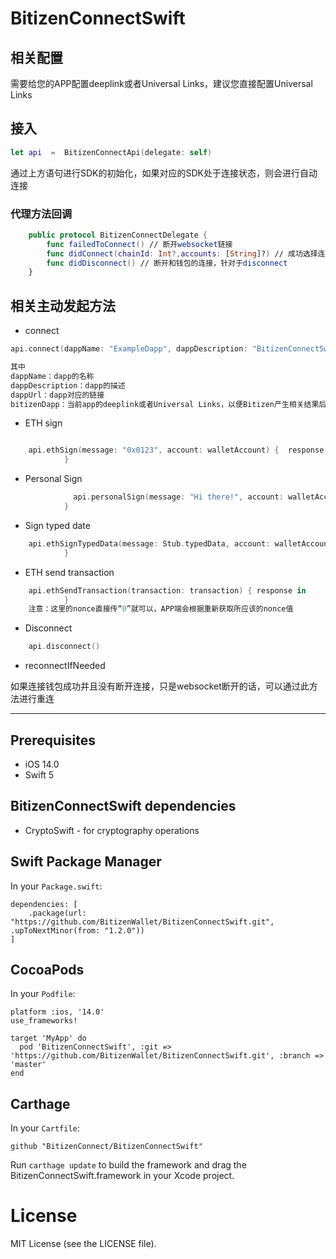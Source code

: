 # BitizenConnectSwift

## 相关配置

需要给您的APP配置deeplink或者Universal Links，建议您直接配置Universal Links

## 接入
```Swift
let api  =  BitizenConnectApi(delegate: self)
```
通过上方语句进行SDK的初始化，如果对应的SDK处于连接状态，则会进行自动连接

### 代理方法回调
    
```Swift    
    public protocol BitizenConnectDelegate {
        func failedToConnect() // 断开websocket链接
        func didConnect(chainId: Int?,accounts: [String]?) // 成功选择连接钱包
        func didDisconnect() // 断开和钱包的连接，针对于disconnect
    }
```


## 相关主动发起方法

* connect

```Swift
api.connect(dappName: "ExampleDapp", dappDescription: "BitizenConnectSwift", dappUrl: URL(string: "https://safe.gnosis.io")!,callbackUrl: "bitizenDapp://")

其中
dappName：dapp的名称
dappDescription：dapp的描述
dappUrl：dapp对应的链接
bitizenDapp：当前app的deeplink或者Universal Links，以便Bitizen产生相关结果后可以回调回到当前app
```

* ETH sign

```Swift

    api.ethSign(message: "0x0123", account: walletAccount) {  response in
            }

```
* Personal Sign
```Swift
              api.personalSign(message: "Hi there!", account: walletAccount) {  response in
            }
```
* Sign typed date
```Swift
    api.ethSignTypedData(message: Stub.typedData, account: walletAccount) { response in
            }
```

* ETH send transaction
```Swift
    api.ethSendTransaction(transaction: transaction) { response in
            }
    注意：这里的nonce直接传“0”就可以，APP端会根据重新获取所应该的nonce值
```
* Disconnect
```Swift
    api.disconnect()
```

* reconnectIfNeeded

如果连接钱包成功并且没有断开连接，只是websocket断开的话，可以通过此方法进行重连


    
    
---

## Prerequisites

- iOS 14.0
- Swift 5

## BitizenConnectSwift dependencies

- CryptoSwift - for cryptography operations

## Swift Package Manager

In your `Package.swift`:

    dependencies: [
        .package(url: "https://github.com/BitizenWallet/BitizenConnectSwift.git", .upToNextMinor(from: "1.2.0"))
    ]

## CocoaPods

In your `Podfile`:

    platform :ios, '14.0'
    use_frameworks!

    target 'MyApp' do
      pod 'BitizenConnectSwift', :git => 'https://github.com/BitizenWallet/BitizenConnectSwift.git', :branch => 'master'
    end

## Carthage

In your `Cartfile`:

    github "BitizenConnect/BitizenConnectSwift"

Run `carthage update` to build the framework and drag the BitizenConnectSwift.framework in your Xcode project.

# License

MIT License (see the LICENSE file).
